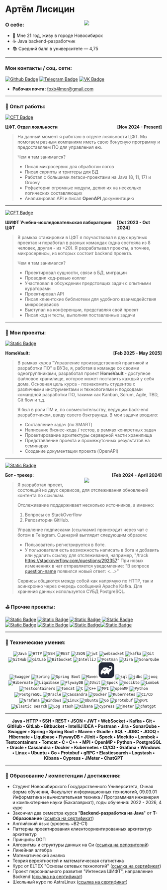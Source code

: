 # Артём Лисицин

<img align="right" width="250" height="=150" src="https://media3.giphy.com/media/v1.Y2lkPTc5MGI3NjExbnNsOHkzZ3ZsMnR1a3o5Z3BjemdqOGxwdmg0d3U3ZHFyN2dqZzBsZiZlcD12MV9pbnRlcm5hbF9naWZfYnlfaWQmY3Q9Zw/jTAmP5GWEZpQ8ZZyF1/giphy.gif">

### О себе:

- 💬 Мне 21 год, живу в городе Новосибирск
- ☕ Java backend-разработчик
- 📚 Средний балл в университете — 4,75

---
### Мои контакты / соц. сети:
[![Github Badge](https://img.shields.io/badge/GitHub-100000?style=for-the-badge&logo=github&logoColor=white)](https://github.com/b4lmor)
[![Telegram Badge](https://img.shields.io/badge/-Telegram-0088cc?style=for-the-badge&logo=appveyor&logo=Telegram&logoColor=white&color=blue)](https://t.me/Artelis555)
[![VK Badge](https://img.shields.io/badge/вконтакте-%232E87FB.svg?&style=for-the-badge&logo=vk&logoColor=white)](https://vk.com/tem4fox)
- **Рабочая почта:** <font color="blue">foxb4lmor@gmail.com</font>

---

### 💼 Опыт работы:

[![CFT Badge](https://img.shields.io/badge/ЦФТ-Лояльность-yellow?style=for-the-badge&logo=CFT&logoColor=red)](https://team.cft.ru/events/130)

<div style="display: flex; justify-content: space-between;">
    <div><b>ЦФТ. Отдел лояльности</b></div>
    <div><b>[Nov 2024 - Present]</b></div>
</div>

> На данный момент я работаю в отделе лояльности ЦФТ. Мы помогаем разным компаниям иметь свою бонусную программу и предоставляем ПО для управления ею. 
> 
> Чем я там занимался?
> - Писал микросервис для обработки логов
> - Писал скрипты и триггеры для БД
> - Работал с большими легаси-проектами на Java (8, 11, 17) и Groovy
> - Рефакторил огромные модули, делил их на несколько логических составляющих
> - Анализировал API и писал **OpenAPI** документацию


---

[![CFT Badge](https://img.shields.io/badge/ЦФТ-SHIFTLab-red?style=for-the-badge&logo=CFT&logoColor=red)](https://team.cft.ru/events/130)
<div style="display: flex; justify-content: space-between;">
    <div><b>ШИФТ Учебно-исследовательская лаборатория ЦФТ</b></div>
    <div><b>[Oct 2023 - Oct 2024]</b></div>
</div>

> В рамках стажировки в ЦФТ я поучаствовал в двух крупных проектах и поработал в разных командах (одна состояла из 8 человек, другая - из >20).
> Я разрабатывал проекты, а точнее, микросервисы, из которых состоит backend проекта. 
> 
> Чем я там занимался?
> - Проектировал сущности, связи в БД, миграции
> - Проводил код-ревью коллег
> - Участвовал в обсуждении предстоящих задач с опытными кураторами
> - Проектировал API 
> - Писал клиентские библиотеки для удобного взаимодействия микросервисов
> - Выступал на конференции, представляя свой проект
> - Писал код и тесты, выполняя поставленные задачи

---

### 🌠 Мои проекты:

[![Static Badge](https://img.shields.io/badge/HomeVault-blue?style=for-the-badge&color=pink)](https://github.com/HomeVaultNSU)
<div style="display: flex; justify-content: space-between;">
    <div><b>HomeVault:</b></div>
    <div><b>[Feb 2025 - May 2025]</b></div>
</div>

> В рамках курса "Управление производственной практикой и разработки ПО" в ВУЗе, я, работая в команде со своими одногруппниками, разработал проект **HomeVault** - доступное файловое хранилище, которое может поставить каждый у себя дома.
> Основная цель курса - познакомить студентов с различными инструментами и технологиями и подходами командной разработки ПО, такими как Kanban, Scrum, Agile, TBD, Git flow и т.д.
> 
> Я был в роли ПМ и, по совместительству, ведущим back-end разработчиком, ввиду своего бэкграунда. В мои задачи входило:
> - Составление задач (по SMART)
> - Написание бизнес-кода / тестов, в рамках конкретных задач
> - Проектирование архитектуры серверной части хранилища
> - Представление проекта и промежуточных результатов на семинарах
> - Создание документации проекта (OpenAPI)

---

[![Static Badge](https://img.shields.io/badge/Telegram-Stackover_BOT-blue?style=for-the-badge)](https://github.com/b4lmor/STACKOVER-BOT)
<div style="display: flex; justify-content: space-between;">
    <div><b>Бот - трекер:</b></div>
    <div><b>[Feb 2024 - April 2024]</b></div>
</div>

<img align="right" width="250" height="=150" src="https://sun9-20.userapi.com/impg/5lN4NXg7XYDshqxlF8GWzkyOJ-UtyibtObhYwg/aYiJj_EaSFQ.jpg?size=576x639&quality=96&sign=294545a9da6020432dccd21cb56d7761&type=album">

> Я разработал проект, состоящий из двух сервисов, для отслеживания обновлений контента по ссылкам.
>
> Отслеживание поддерживает несколько источников, а именно:
> 1. Вопросы со StackOverflow 
> 2. Репозитории GitHub.
>
> Управление подписками (ссылками) происходит через чат с ботом в Telegram. Сценарий выглядит следующим образом:
>
> + Пользователь регистрируется в боте. 
> + У пользователя есть возможность написать в бота и добавить или удалить ссылку для отслеживания, например,
> "/track https://stackoverflow.com/questions/292357"
> При новых изменениях в чат отправляется уведомление:
> "В вопросе [question-name](https://stackoverflow.com/questions/292357) появился новый ответ: <...>"
>
> Сервисы общаются между собой как напрямую по HTTP, так и асинхронно через очередь сообщений Apache Kafka. Для хранения данных используется СУБД PostgreSQL.


### ⛳️ Прочие проекты:

[![Static Badge](https://img.shields.io/badge/Fractal_generator-violet?style=for-the-badge)](https://github.com/b4lmor/Tinkoff-Backend/tree/main/src/main/java/edu/project4)
[![Static Badge](https://img.shields.io/badge/Hangman_game-green?style=for-the-badge)](https://github.com/b4lmor/Tinkoff-Backend/tree/main/src/main/java/edu/project1)
[![Static Badge](https://img.shields.io/badge/Maze_generator-red?style=for-the-badge)](https://github.com/b4lmor/Tinkoff-Backend/tree/main/src/main/java/edu/project2)
[![Static Badge](https://img.shields.io/badge/log_analyzer-cyan?style=for-the-badge)](https://github.com/b4lmor/Tinkoff-Backend/tree/main/src/main/java/edu/project3)
[![Static Badge](https://img.shields.io/badge/NSU_Motors-blue?style=for-the-badge)](https://github.com/b4lmor/NSU-OOP-JAVA/tree/master/lab-4)
[![Static Badge](https://img.shields.io/badge/CHAT-pink?style=for-the-badge)](https://github.com/b4lmor/NSU-OOP-JAVA/tree/master/lab-5)
[![Static Badge](https://img.shields.io/badge/Multiplayer_Snake_Game-grey?style=for-the-badge)](https://github.com/b4lmor/network_basics/blob/main/network2_common/lab4/TASK.md)[![Static Badge](https://img.shields.io/badge/Server_Code-blue?style=for-the-badge)](https://github.com/b4lmor/network_basics/tree/main/network2_go/lab4)

---

### 🎯 Технические умения:
<div align="center">
	<code><img width="50" src="https://encrypted-tbn0.gstatic.com/images?q=tbn:ANd9GcQcGaZ3w0npFKf-9PmHSuUdLBqcX-YpBUI6SJaoYJIMgw&s" alt="Java" title="Java"/></code>
	<code><img width="50" src="https://user-images.githubusercontent.com/25181517/192107854-765620d7-f909-4953-a6da-36e1ef69eea6.png" alt="HTTP" title="HTTP"/></code>
	<code><img width="50" src="https://cdn-icons-png.flaticon.com/512/5136/5136897.png" alt="SSH" title="SSH"/></code>
	<code><img width="50" src="https://user-images.githubusercontent.com/25181517/192107858-fe19f043-c502-4009-8c47-476fc89718ad.png" alt="REST" title="REST"/></code>
	<code><img width="50" src="https://cdn-icons-png.flaticon.com/512/136/136525.png" alt="JSON" title="JSON"/></code>
	<code><img width="50" src="https://encrypted-tbn0.gstatic.com/images?q=tbn:ANd9GcQCzM1u_TvVr8SI2Ovc5qCemVDUhd3-SfJwDn1eqPxTKA&s" alt="jwt" title="jwt"/></code>
	<code><img width="50" src="https://user-images.githubusercontent.com/25181517/187070862-03888f18-2e63-4332-95fb-3ba4f2708e59.png" alt="websocket" title="websocket"/></code>
	<code><img width="50" src="https://user-images.githubusercontent.com/25181517/192107004-2d2fff80-d207-4916-8a3e-130fee5ee495.png" alt="kafka" title="kafka"/></code>
	<code><img width="50" src="https://user-images.githubusercontent.com/25181517/192108372-f71d70ac-7ae6-4c0d-8395-51d8870c2ef0.png" alt="Git" title="Git"/></code>
	<code><img width="50" src="https://user-images.githubusercontent.com/25181517/192108374-8da61ba1-99ec-41d7-80b8-fb2f7c0a4948.png" alt="GitHub" title="GitHub"/></code>
	<code><img width="50" src="https://user-images.githubusercontent.com/25181517/192108376-c675d39b-90f6-4073-bde6-5a9291644657.png" alt="GitLab" title="GitLab"/></code>
	<code><img width="50" src="https://user-images.githubusercontent.com/25181517/192108375-268c35e6-ab26-44b2-88bf-e3121a4e5083.png" alt="Bitbucket" title="Bitbucket"/></code>
	<code><img width="50" src="https://user-images.githubusercontent.com/25181517/192108890-200809d1-439c-4e23-90d3-b090cf9a4eea.png" alt="IntelliJ" title="IntelliJ"/></code>
	<code><img width="50" src="https://user-images.githubusercontent.com/25181517/192109061-e138ca71-337c-4019-8d42-4792fdaa7128.png" alt="Postman" title="Postman"/></code>
	<code><img width="50" src="https://user-images.githubusercontent.com/25181517/183912952-83784e94-629d-4c34-a961-ae2ae795b662.png" alt="Jira" title="Jira"/></code>
	<code><img width="50" src="https://user-images.githubusercontent.com/25181517/184146221-671413cb-b1ae-47db-a232-b37c99281516.png" alt="SonarQube" title="SonarQube"/></code>
	<code><img width="50" src="https://user-images.githubusercontent.com/25181517/186711335-a3729606-5a78-4496-9a36-06efcc74f800.png" alt="Swagger" title="Swagger"/></code>
	<code><img width="50" src="https://user-images.githubusercontent.com/25181517/117201470-f6d56780-adec-11eb-8f7c-e70e376cfd07.png" alt="Spring" title="Spring"/></code>
	<code><img width="50" src="https://user-images.githubusercontent.com/25181517/183891303-41f257f8-6b3d-487c-aa56-c497b880d0fb.png" alt="Spring Boot" title="Spring Boot"/></code>
	<code><img width="50" src="https://user-images.githubusercontent.com/25181517/117207242-07d5a700-adf4-11eb-975e-be04e62b984b.png" alt="Maven" title="Maven"/></code>
	<code><img width="50" src="https://raw.githubusercontent.com/tandpfun/skill-icons/65dea6c4eaca7da319e552c09f4cf5a9a8dab2c8/icons/Gradle-Dark.svg" alt="Gradle" title="Gradle"/></code>
	<code><img width="50" src="https://cdn-icons-png.flaticon.com/512/3161/3161158.png" alt="sql" title="sql"/></code>
	<code><img width="50" src="https://pbs.twimg.com/media/FkApeNZWAAAdE8l.png" alt="jdbc" title="jdbc"/></code>
	<code><img width="50" src="https://encrypted-tbn0.gstatic.com/images?q=tbn:ANd9GcQLV6ZAAOrYiLNFUdwfYKG-wrklp5LuIUb-1Zffs7UKZw&s" alt="jooq" title="jooq"/></code>
	<code><img width="50" src="https://user-images.githubusercontent.com/25181517/117207493-49665200-adf4-11eb-808e-a9c0fcc2a0a0.png" alt="Hibernate" title="Hibernate"/></code>
	<code><img width="50" src="https://user-images.githubusercontent.com/25181517/183891673-32824908-bc5d-44f8-8f72-f0415822404a.png" alt="Liquibase" title="Liquibase"/></code>
	<code><img width="50" src="https://flywaydb.org/wp-content/uploads/2020/12/cropped-favicon.png" alt="FlywayDB" title="FlywayDB"/></code>
	<code><img width="50" src="https://user-images.githubusercontent.com/25181517/117533873-484d4480-afef-11eb-9fad-67c8605e3592.png" alt="JUnit" title="JUnit"/></code>
	<code><img width="50" src="https://avatars.githubusercontent.com/u/297723?v=4" alt="Spock" title="Spock"/></code>
	<code><img width="50" src="https://user-images.githubusercontent.com/25181517/183892181-ad32b69e-3603-418c-b8e7-99e976c2a784.png" alt="mocikto" title="mocikto"/></code>
	<code><img width="50" src="https://user-images.githubusercontent.com/25181517/190229463-87fa862f-ccf0-48da-8023-940d287df610.png" alt="Lombok" title="Lombok"/></code>
	<code><img width="50" src="https://user-images.githubusercontent.com/25181517/184097317-690eea12-3a26-4f7c-8521-729ebbbb3f98.png" alt="Testcontainers" title="Testcontainers"/></code>
	<code><img width="50" src="https://user-images.githubusercontent.com/25181517/183894676-137319b5-1364-4b6a-ba4f-e9fc94ddc4aa.png" alt="Tomcat" title="Tomcat"/></code>
	<code><img width="50" src="https://user-images.githubusercontent.com/25181517/192106070-46255bcf-65e6-4c6b-a296-bf8d0d8fb2a7.png" alt="C" title="C"/></code>
	<code><img width="50" src="https://user-images.githubusercontent.com/25181517/192106073-90fffafe-3562-4ff9-a37e-c77a2da0ff58.png" alt="C++" title="C++"/></code>
	<code><img width="50" src="https://encrypted-tbn0.gstatic.com/images?q=tbn:ANd9GcRC2m5R0Zj18S0j4Ni_QSQumiePq6A5vOzaIIGzt9joBQ&s" alt="MPI" title="MPI"/></code>
	<code><img width="50" src="https://encrypted-tbn0.gstatic.com/images?q=tbn:ANd9GcRfSRnEKwWjXmhUOMsouj8rnKrJBwEu0JTLJN7r9cSsPQ&s" alt="openMP" title="openMP"/></code>
	<code><img width="50" src="https://user-images.githubusercontent.com/25181517/183423507-c056a6f9-1ba8-4312-a350-19bcbc5a8697.png" alt="Python" title="Python"/></code>
	<code><img width="50" src="https://user-images.githubusercontent.com/25181517/117208740-bfb78400-adf5-11eb-97bb-09072b6bedfc.png" alt="PostgreSQL" title="PostgreSQL"/></code>
	<code><img width="50" src="https://encrypted-tbn0.gstatic.com/images?q=tbn:ANd9GcQnOVjTWaheo4E99cgYZ6y14tpsgHlm0VN8Hw&s" alt="Oracle" title="Oracle"/></code>
	<code><img width="50" src="https://user-images.githubusercontent.com/25181517/183893668-d45b89f9-bd9f-4143-b61a-7db9ac6bbd5e.png" alt="Cassandra" title="Cassandra"/></code>
	<code><img width="50" src="https://user-images.githubusercontent.com/25181517/117207330-263ba280-adf4-11eb-9b97-0ac5b40bc3be.png" alt="Docker" title="Docker"/></code>
	<code><img width="50" src="https://user-images.githubusercontent.com/25181517/182534006-037f08b5-8e7b-4e5f-96b6-5d2a5558fa85.png" alt="Kubernetes" title="Kubernetes"/></code>
	<code><img width="50" src="https://user-images.githubusercontent.com/25181517/183868728-b2e11072-00a5-47e2-8a4e-4ebbb2b8c554.png" alt="CI/CD" title="CI/CD"/></code>
	<code><img width="50" src="https://user-images.githubusercontent.com/25181517/182534075-4962068b-4407-46c2-ac67-ddcb86af30cc.png" alt="Grafana" title="Grafana"/></code>
	<code><img width="50" src="https://user-images.githubusercontent.com/25181517/186884150-05e9ff6d-340e-4802-9533-2c3f02363ee3.png" alt="Windows" title="Windows"/></code>
	<code><img width="50" src="https://github.com/marwin1991/profile-technology-icons/assets/76662862/2481dc48-be6b-4ebb-9e8c-3b957efe69fa" alt="Linux" title="Linux"/></code>
	<code><img width="50" src="https://user-images.githubusercontent.com/25181517/186884153-99edc188-e4aa-4c84-91b0-e2df260ebc33.png" alt="Ubuntu" title="Ubuntu"/></code>
	<code><img width="50" src="https://img.icons8.com/?size=512&id=44442&format=png" alt="Go" title="Go"/></code>
	<code><img width="50" src="https://security.humanativaspa.it/sec/wp-content/uploads/2022/11/protobuf-1.png" alt="protobuf" title="protobuf"/></code>
	<code><img width="50" src="https://grpc.io/img/logos/grpc-icon-color.png" alt="gRPC" title="gRPC"/></code>
	<code><img width="50" src="https://cdn.worldvectorlogo.com/logos/elasticsearch.svg" alt="Elastic search" title="Elastic search"/></code>
	<code><img width="50" src="https://cdn.worldvectorlogo.com/logos/elastic-logstash.svg" alt="Log stash" title="Log stash"/></code>
	<code><img width="50" src="https://cdn.freebiesupply.com/logos/large/2x/elastic-kibana-logo-png-transparent.png" alt="Kibana" title="Kibana"/></code>
	<code><img width="50" src="https://cdn.worldvectorlogo.com/logos/cypress-1.svg" alt="cypress" title="cypress"/></code>
	<code><img width="50" src="https://jmeter.apache.org/images/jmeter_square.svg" alt="jmeter" title="jmeter"/></code>
	<code><img width="50" src="https://upload.wikimedia.org/wikipedia/commons/thumb/e/ef/ChatGPT-Logo.svg/2048px-ChatGPT-Logo.svg.png" alt="chatgpt" title="chatgpt"/></code>
</div>

---

<div align="center">
  <strong>
    Java • HTTP • SSH • REST • JSON • JWT • WebSocket • Kafka • Git • GitHub • GitLab • Bitbucket • IntelliJ IDEA • Postman • Jira • SonarQube • Swagger • Spring • Spring Boot • Maven • Gradle • SQL • JDBC • JOOQ • Hibernate • Liquibase • FlywayDB • JUnit • Spock • Mockito • Lombok • Testcontainers • Tomcat • C • C++ • MPI • OpenMP • Python • PostgreSQL • Oracle • Cassandra • Docker • Kubernetes • CI/CD • Grafana • Windows • Linux • Ubuntu • Go • Protobuf • gRPC • Elasticsearch • Logstash • Kibana • Cypress • JMeter • ChatGPT
  </strong>
</div>

---

### 🏅 Образование / компетенции / достижения:

+ Студент Новосибирского Государственного Университета, Очная форма обучения, Факультет информационных технологий, 09.03.01 Информатика и вычислительная техника / Программная инженерия и компьютерные науки (Бакалавриат), годы обучения: 2022 - 2026, 4 курс
+ Закончил два семестра курса "**Backend-разработка на Java**" от **Т-Образование** ([ссылка на сертификат](https://drive.google.com/file/d/1KFcQK7F3SuVgxsBbZqsP62p8SjsfODZP/view))
+ Английский язык (уровень ~B2-C1)
+ Паттерны проектирования клиентоориентированных архитектур архитектур
+ Принципы ООП
+ Алгоритмы и структуры данных на Си ([ссылка на репозиторий](https://github.com/b4lmor/C-Labs))
+ Линейная алгебра
+ Математический анализ 
+ Теория вероятностей и математическая статистика
+ Курс от ELTEX "Основы сетевых технологий" ([ссылка на сертификат](https://drive.google.com/file/d/1wgpe6H2uMnlvTnnvtosSLJAjTNNoI6Nv/view?usp=sharing))
+ Проект персонального развития "Интенсив ШИФТ", направление Backend ([ссылка на сертификат](https://drive.google.com/file/d/1SvPDEww39dgVfAryH3OP2cdGBxM08pLY/view?usp=sharing))
+ Школьный курс по AstraLinux ([ссылка на сертификат](https://drive.google.com/file/d/1gHHT5gUrlIFD905O4scWIo4F9Zv98oW2/view?usp=sharing))
